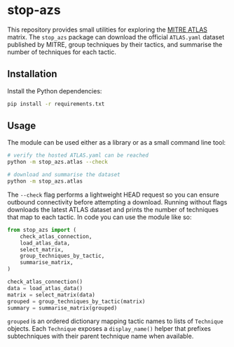 # stop-azs

This repository provides small utilities for exploring the [MITRE ATLAS](https://atlas.mitre.org/matrices/ATLAS) matrix. The
`stop_azs` package can download the official `ATLAS.yaml` dataset published by MITRE, group techniques by their tactics, and
summarise the number of techniques for each tactic.

## Installation

Install the Python dependencies:

```bash
pip install -r requirements.txt
```

## Usage

The module can be used either as a library or as a small command line tool:

```bash
# verify the hosted ATLAS.yaml can be reached
python -m stop_azs.atlas --check

# download and summarise the dataset
python -m stop_azs.atlas
```

The `--check` flag performs a lightweight HEAD request so you can ensure outbound connectivity before
attempting a download. Running without flags downloads the latest ATLAS dataset and prints the number of
techniques that map to each tactic. In code you can use the module like so:

```python
from stop_azs import (
    check_atlas_connection,
    load_atlas_data,
    select_matrix,
    group_techniques_by_tactic,
    summarise_matrix,
)

check_atlas_connection()
data = load_atlas_data()
matrix = select_matrix(data)
grouped = group_techniques_by_tactic(matrix)
summary = summarise_matrix(grouped)
```

`grouped` is an ordered dictionary mapping tactic names to lists of `Technique` objects. Each `Technique` exposes a
`display_name()` helper that prefixes subtechniques with their parent technique name when available.
